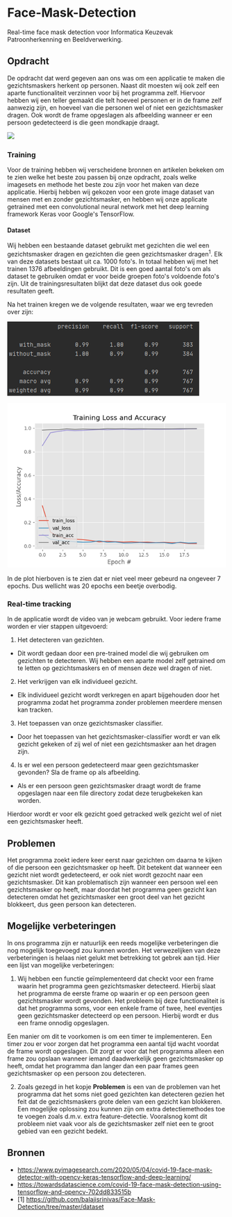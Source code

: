 # Face-Mask-Detection

Real-time face mask detection voor Informatica Keuzevak Patroonherkenning en Beeldverwerking.

## Opdracht

De opdracht dat werd gegeven aan ons was om een applicatie te maken die gezichtsmaskers herkent op personen. Naast dit moesten wij ook zelf een aparte functionaliteit verzinnen voor bij het programma zelf. Hiervoor hebben wij een teller gemaakt die telt hoeveel personen er in de frame zelf aanwezig zijn, en hoeveel van die personen wel of niet een gezichtsmasker dragen. Ook wordt de frame opgeslagen als afbeelding wanneer er een persoon gedetecteerd is die geen mondkapje draagt.

![](demo.gif)

### Training

Voor de training hebben wij verscheidene bronnen en artikelen bekeken om te zien welke het beste zou passen bij onze opdracht, zoals welke imagesets en methode het beste zou zijn voor het maken van deze applicatie. Hierbij hebben wij gekozen voor een grote image dataset van mensen met en zonder gezichtsmasker, en hebben wij onze applicate getrained met een convolutional neural network met het deep learning framework Keras voor Google's TensorFlow.

#### Dataset

Wij hebben een bestaande dataset gebruikt met gezichten die wel een gezichtsmasker dragen en gezichten die geen gezichtsmasker dragen<sup>1</sup>. Elk van deze datasets bestaat uit ca. 1000 foto's. In totaal hebben wij met het trainen 1376 afbeeldingen gebruikt. Dit is een goed aantal foto's om als dataset te gebruiken omdat er voor beide groepen foto's voldoende foto's zijn. Uit de trainingsresultaten blijkt dat deze dataset dus ook goede resultaten geeft.

Na het trainen kregen we de volgende resultaten, waar we erg tevreden over zijn:

![Overview](https://github.com/BastiaanJansen/Face-Mask-Detection/blob/main/overview.PNG)

![Plot](https://github.com/BastiaanJansen/Face-Mask-Detection/blob/main/plot.png)

In de plot hierboven is te zien dat er niet veel meer gebeurd na ongeveer 7 epochs. Dus wellicht was 20 epochs een beetje overbodig.

### Real-time tracking

In de applicatie wordt de video van je webcam gebruikt. Voor iedere frame worden er vier stappen uitgevoerd:

1. Het detecteren van gezichten.
 - Dit wordt gedaan door een pre-trained model die wij gebruiken om gezichten te detecteren. Wij hebben een aparte model zelf getrained om te letten op gezichtsmaskers en of mensen deze wel dragen of niet.
2. Het verkrijgen van elk individueel gezicht.
 - Elk individueel gezicht wordt verkregen en apart bijgehouden door het programma zodat het programma zonder problemen meerdere mensen kan tracken.
3. Het toepassen van onze gezichtsmasker classifier.
 - Door het toepassen van het gezichtsmasker-classifier wordt er van elk gezicht gekeken of zij wel of niet een gezichtsmasker aan het dragen zijn.
4. Is er wel een persoon gedetecteerd maar geen gezichtsmasker gevonden? Sla de frame op als afbeelding.
 - Als er een persoon geen gezichtsmasker draagt wordt de frame opgeslagen naar een file directory zodat deze terugbekeken kan worden.

Hierdoor wordt er voor elk gezicht goed getracked welk gezicht wel of niet een gezichtsmasker heeft.

## Problemen
Het programma zoekt iedere keer eerst naar gezichten om daarna te kijken of die persoon een gezichtsmasker op heeft. Dit betekent dat wanneer een gezicht niet wordt gedetecteerd, er ook niet wordt gezocht naar een gezichtsmasker. Dit kan problematisch zijn wanneer een persoon wel een gezichtsmasker op heeft, maar doordat het programma geen gezicht kan detecteren omdat het gezichtsmasker een groot deel van het gezicht blokkeert, dus geen persoon kan detecteren.

## Mogelijke verbeteringen

In ons programma zijn er natuurlijk een reeds mogelijke verbeteringen die nog mogelijk toegevoegd zou kunnen worden. Het verwezelijken van deze verbeteringen is helaas niet gelukt met betrekking tot gebrek aan tijd. Hier een lijst van mogelijke verbeteringen:

1) Wij hebben een functie geïmplementeerd dat checkt voor een frame waarin het programma geen gezichtsmasker detecteerd. Hierbij slaat het programma de eerste frame op waarin er op een persoon geen gezichtsmasker wordt gevonden. Het probleem bij deze functionaliteit is dat het programma soms, voor een enkele frame of twee, heel eventjes geen gezichtsmasker detecteerd op een persoon. Hierbij wordt er dus een frame onnodig opgeslagen.

Een manier om dit te voorkomen is om een timer te implementeren. Een timer zou er voor zorgen dat het programma een aantal tijd wacht voordat de frame wordt opgeslagen. Dit zorgt er voor dat het programma alleen een frame zou opslaan wanneer iemand daadwerkelijk geen gezichtsmasker op heeft, omdat het programma dan langer dan een paar frames geen gezichtsmasker op een persoon zou detecteren.

2) Zoals gezegd in het kopje <b>Problemen</b> is een van de problemen van het programma dat het soms niet goed gezichten kan detecteren gezien het feit dat de gezichtsmaskers grote delen van een gezicht kan blokkeren. Een mogelijke oplossing zou kunnen zijn om extra detectiemethodes toe te voegen zoals d.m.v. extra feature-detectie. Vooralsnog komt dit probleem niet vaak voor als de gezichtsmasker zelf niet een te groot gebied van een gezicht bedekt.

## Bronnen
- https://www.pyimagesearch.com/2020/05/04/covid-19-face-mask-detector-with-opencv-keras-tensorflow-and-deep-learning/
- https://towardsdatascience.com/covid-19-face-mask-detection-using-tensorflow-and-opencv-702dd833515b
- [1] https://github.com/balajisrinivas/Face-Mask-Detection/tree/master/dataset

